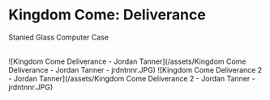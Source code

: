 # Kingdom Come: Deliverance
Stanied Glass Computer Case

<br/>
![Kingdom Come Deliverance - Jordan Tanner](/assets/Kingdom Come Deliverance - Jordan Tanner - jrdntnnr.JPG)
![Kingdom Come Deliverance 2 - Jordan Tanner](/assets/Kingdom Come Deliverance 2 - Jordan Tanner - jrdntnnr.JPG)
